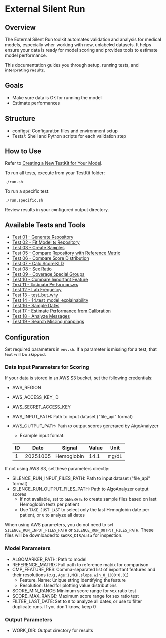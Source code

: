 # External Silent Run

## Overview

The External Silent Run toolkit automates validation and analysis for medical models, especially when working with new, unlabeled datasets. It helps ensure your data is ready for model scoring and provides tools to estimate model performance.

This documentation guides you through setup, running tests, and interpreting results.

## Goals

- Make sure data is OK for running the model
- Estimate performances

## Structure

- configs/: Configuration files and environment setup
- Tests/: Shell and Python scripts for each validation step

## How to Use

Refer to [Creating a New TestKit for Your Model](../index.md#creating-a-new-testkit-for-your-model).

To run all tests, execute from your TestKit folder:

    ./run.sh

To run a specific test:

    ./run.specific.sh

Review results in your configured output directory.

## Available Tests and Tools

- [Test 01 - Generate Repository](Test%2001%20-%20Generate%20Repository.md)
- [Test 02 - Fit Model to Repository](Test%2002%20-%20Fit%20Model%20to%20Repository.md)
- [Test 03 - Create Samples](Test%2003%20-%20Create%20Samples.md)
- [Test 05 - Compare Repository with Reference Matrix](Test%2005%20-%20Compare%20Repository%20with%20Reference%20Matrix.md)
- [Test 06 - Compare Score Distribution](Test%2006%20-%20Compare%20Score%20Distribution.md)
- [Test 07 - Calc Score KLD](Test%2007%20-%20Calc%20Score%20KLD.md)
- [Test 08 - Sex Ratio](Test%2008%20-%20Sex%20Ratio.md)
- [Test 09 - Coverage Special Groups](Test%2009%20-%20Coverage%20Special%20Groups.md)
- [Test 10 - Compare Important Feature](Test%2010%20-%20Compare%20Important%20Feature.md)
- [Test 11 - Estimate Performances](Test%2011%20-%20Estimate%20Performances.md)
- [Test 12 - Lab Frequency](Test%2012%20-%20Lab%20Frequency.md)
- [Test 13 - test_but_why]()
- [Test 14 - 14.test_model_explainability]()
- [Test 16 - Sample Dates]()
- [Test 17 - Estimate Performance from Calibration]()
- [Test 18 - Analyze Messages]()
- [Test 19 - Search Missing mappings]()

## Configuration

Set required parameters in `env.sh`. If a parameter is missing for a test, that test will be skipped.

### Data Input Parameters for Scoring

If your data is stored in an AWS S3 bucket, set the following credentials:

- AWS_REGION
- AWS_ACCESS_KEY_ID
- AWS_SECRET_ACCESS_KEY
- AWS_INPUT_PATH: Path to input dataset ("file_api" format)
- AWS_OUTPUT_PATH: Path to output scores generated by AlgoAnalyzer
    * Example input format:

    | ID | Date     | Signal     | Value | Unit   |
    |----|----------|------------|-------|--------|
    | 1  | 20251005 | Hemoglobin | 14.1  | mg/dL  |

If not using AWS S3, set these parameters directly:

- SILENCE_RUN_INPUT_FILES_PATH: Path to input dataset ("file_api" format)
- SILENCE_RUN_OUTPUT_FILES_PATH: Path to AlgoAnalyzer output scores
    - If not available, set to `GENERATE` to create sample files based on last Hemoglobin tests per patient
    - Use `TAKE_JUST_LAST` to select only the last Hemoglobin date per patient, or `0` to analyze all dates

When using AWS parameters, you do not need to set `SILENCE_RUN_INPUT_FILES_PATH` or `SILENCE_RUN_OUTPUT_FILES_PATH`. These files will be downloaded to `$WORK_DIR/data` for inspection.

### Model Parameters

- ALGOMARKER_PATH: Path to model
- REFERENCE_MATRIX: Full path to reference matrix for comparison
- CMP_FEATURE_RES: Comma-separated list of important features and their resolutions (e.g., `Age:1,MCH.slope.win_0_1000:0.01`)
    - Feature_Name: Unique string identifying the feature
    - Resolution: Used for plotting value distributions
- SCORE_MIN_RANGE: Minimum score range for sex ratio test
- SCORE_MAX_RANGE: Maximum score range for sex ratio test
- FILTER_LAST_DATE: Set to `0` to analyze all dates, or use to filter duplicate runs. If you don't know, keep 0

### Output Parameters

- WORK_DIR: Output directory for results
